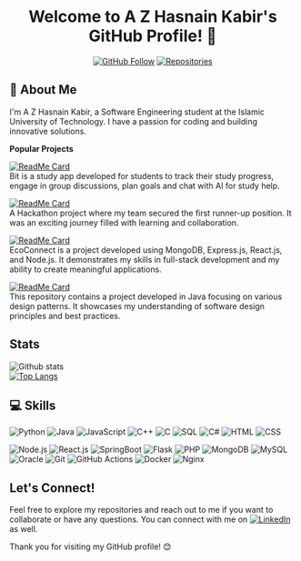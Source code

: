 <h1 align="center">Welcome to A Z Hasnain Kabir's GitHub Profile! 👋</h1>

<p align="center">
  <a href="https://github.com/HasnainKabir-repos"><img src="https://img.shields.io/github/followers/HasnainKabir-repos?style=social" alt="GitHub Follow"></a>
  <a href="https://github.com/HasnainKabir-repos?tab=repositories"><img src="https://badges.pufler.dev/repos/HasnainKabir-repos?style=flat-square&color=black" alt="Repositories"></a>
</p>

## 🚀 About Me
I'm A Z Hasnain Kabir, a Software Engineering student at the Islamic University of Technology. I have a passion for coding and building innovative solutions.

<strong>Popular Projects</strong>

[![ReadMe Card](https://github-readme-stats.vercel.app/api/pin/?username=mirzaazwad&repo=bit-NaN&theme=radical)](https://github.com/mirzaazwad/bit-NaN) <br>
Bit is a study app developed for students to track their study progress, engage in group discussions, plan goals and chat with AI for study help.

[![ReadMe Card](https://github-readme-stats.vercel.app/api/pin/?username=DevSprintNaN&repo=server&theme=radical)](https://github.com/DevSprintNaN/server) <br>
A Hackathon project where my team secured the first runner-up position. It was an exciting journey filled with learning and collaboration.

[![ReadMe Card](https://github-readme-stats.vercel.app/api/pin/?username=HasnainKabir-repos&repo=EcoConnect&theme=radical)](https://github.com/HasnainKabir-repos/EcoConnect) <br>
EcoConnect is a project developed using MongoDB, Express.js, React.js, and Node.js. It demonstrates my skills in full-stack development and my ability to create meaningful applications.

[![ReadMe Card](https://github-readme-stats.vercel.app/api/pin/?username=HasnainKabir-repos&repo=Design-Pattern&theme=radical)](https://github.com/HasnainKabir-repos/Design-Pattern) <br>
This repository contains a project developed in Java focusing on various design patterns. It showcases my understanding of software design principles and best practices.

## Stats
![Github stats](https://github-readme-stats.vercel.app/api?username=HasnainKabir-repos&show_icons=true&theme=radical) <br>
[![Top Langs](https://github-readme-stats.vercel.app/api/top-langs/?username=HasnainKabir-repos&layout=compact&theme=radical)](https://github.com/HasnainKabir-repos/github-readme-stats)
## 💻 Skills
![Python](https://img.icons8.com/color/48/000000/python--v1.png) ![Java](https://img.icons8.com/color/48/000000/java-coffee-cup-logo--v1.png) ![JavaScript](https://img.icons8.com/color/48/000000/javascript--v1.png) ![C++](https://img.icons8.com/color/48/000000/c-plus-plus-logo.png) ![C](https://img.icons8.com/color/48/000000/c-programming.png) ![SQL](https://img.icons8.com/color/48/000000/sql.png) ![C#](https://img.icons8.com/color/48/000000/c-sharp-logo.png) ![HTML](https://img.icons8.com/color/48/000000/html-5--v1.png) ![CSS](https://img.icons8.com/color/48/000000/css3.png)

![Node.js](https://img.icons8.com/color/48/000000/nodejs.png) ![React.js](https://img.icons8.com/color/48/000000/react-native.png) ![SpringBoot](https://img.icons8.com/color/48/000000/spring-logo.png) ![Flask](https://img.icons8.com/color/48/000000/flask.png) ![PHP](https://img.icons8.com/color/48/000000/php.png) ![MongoDB](https://img.icons8.com/color/48/000000/mongodb.png) ![MySQL](https://img.icons8.com/color/48/000000/mysql-logo.png) ![Oracle](https://img.icons8.com/color/48/000000/oracle-logo.png) ![Git](https://img.icons8.com/color/48/000000/git.png) ![GitHub Actions](https://img.icons8.com/material-outlined/48/000000/github.png) ![Docker](https://img.icons8.com/color/48/000000/docker.png) ![Nginx](https://img.icons8.com/color/48/000000/nginx.png)

## Let's Connect!
Feel free to explore my repositories and reach out to me if you want to collaborate or have any questions. You can connect with me on [![LinkedIn](https://img.shields.io/badge/LinkedIn-Connect-blue?style=flat-square&logo=linkedin)](https://www.linkedin.com/in/a-z-hasnain-kabir-632495216/) as well.


Thank you for visiting my GitHub profile! 😊

